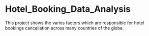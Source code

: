 # Hotel_Booking_Data_Analysis
This project shows the varios factors which are responsible for hotel bookings cancellation across many countries of the globe.
